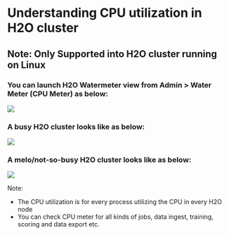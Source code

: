 # Understanding CPU utilization in H2O cluster #

## Note: Only Supported into H2O cluster running on Linux ##

### You can launch H2O Watermeter view from Admin > Water Meter (CPU Meter) as below:
![](?raw=true)

### A busy H2O cluster looks like as below: ###
![](?raw=true)


### A melo/not-so-busy H2O cluster looks like as below: ###
![](?raw=true)


Note:
 - The CPU utilization is for every process utilizing the CPU in every H2O node
 - You can check CPU meter for all kinds of jobs, data ingest, training, scoring and data export etc.

